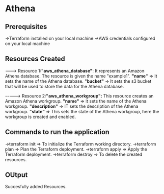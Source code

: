 # Athena


## Prerequisites 

->Terraform installed on your local machine
->AWS credentials configured on your local machine

## Resources Created

---> Resource 1:**"aws_athena_database"**: It represents an Amazon Athena database. The resource is given the name "example1".
                  **"name"** => It sets the name of the Athena database.
                  **"bucket"** => It sets the s3 bucket that will be used to store the data for the Athena database.
                  
-----> Resource 2:**"aws_athena_workgroup":** This resource creates an Amazon Athena workgroup.
                  **"name"** => It sets the name of the Athena workgroup.
                  **"description"** => IT sets the description of the Athena workgroup.
                  **"state"** => This sets the state of the Athena workgroup, here the workgroup is created and enabled.

## Commands to run the application
->terraform init => To initialize the Terraform working directory.
->terraform plan => Plan the Terraform deployment.
->terraform apply => Apply the Terraform deployment.
->terraform destroy => To delete the created resources.
     
## OUtput 
Succesfully added Resources.
